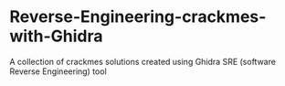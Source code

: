 # Reverse-Engineering-crackmes-with-Ghidra
A collection of crackmes solutions created using Ghidra SRE (software Reverse Engineering) tool

